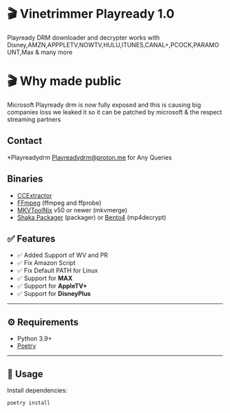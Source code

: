 # 🎬 Vinetrimmer Playready 1.0

Playready DRM downloader and decrypter works with Disney,AMZN,APPPLETV,NOWTV,HULU,ITUNES,CANAL+,PCOCK,PARAMOUNT,Max & many more


# 🎬 Why made public

Microsoft Playready drm is now fully exposed and this is causing big companies loss we leaked it so it can be patched by microsoft & the respect streaming partners
## Contact

*Playreadydrm <Playreadydrm@proton.me> for Any Queries

## Binaries

* [CCExtractor](https://ccextractor.org/)
* [FFmpeg](https://ffmpeg.org/ffmpeg.html) (ffmpeg and ffprobe)
* [MKVToolNix](https://mkvtoolnix.download/) v50 or newer (mkvmerge)
* [Shaka Packager](https://github.com/google/shaka-packager) (packager) or [Bento4](https://github.com/truedread/bento4) (mp4decrypt)

## ✅ Features


- ✅ Added Support of WV and PR
- ✅ Fix Amazon Script
- ✅ Fix Default PATH for Linux
- ✅ Support for **MAX**
- ✅ Support for **AppleTV+**
- ✅ Support for **DisneyPlus**

---

## ⚙️ Requirements

- Python 3.9+
- [Poetry](https://python-poetry.org/)

---

## 🚀 Usage

Install dependencies:
   ```bash
   poetry install

